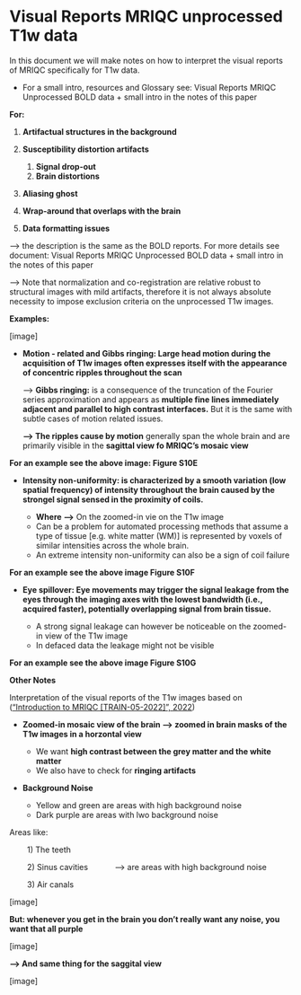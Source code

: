 # Visual Reports MRIQC unprocessed T1w data

In this document we will make notes on how to interpret the visual reports of MRIQC specifically for T1w data.

- For a small intro, resources and Glossary see: Visual Reports MRIQC Unprocessed BOLD data + small intro in the notes of this paper

**For:**

1. **Artifactual structures in the background**
2. **Susceptibility distortion artifacts**
    
    1. **Signal drop-out**
    2. **Brain distortions**
3. **Aliasing ghost**
4. **Wrap-around that overlaps with the brain**
5. **Data formatting issues**

\--> the description is the same as the BOLD reports. For more details see document: Visual Reports MRIQC Unprocessed BOLD data + small intro in the notes of this paper

\--> Note that normalization and co-registration are relative robust to structural images with mild artifacts, therefore it is not always absolute necessity to impose exclusion criteria on the unprocessed T1w images.

**Examples:**

[image]

- **Motion - related and Gibbs ringing: Large head motion during the acquisition of T1w images often expresses itself with the appearance of concentric ripples throughout the scan**
    
    \--> **Gibbs ringing:** is a consequence of the truncation of the Fourier series approximation and appears as **multiple fine lines immediately adjacent and parallel to high contrast interfaces.** But it is the same with subtle cases of motion related issues.
    
    **\--> The ripples cause by motion** generally span the whole brain and are primarily visible in the **sagittal view fo MRIQC’s mosaic view**
    

**For an example see the above image: Figure S10E**

- **Intensity non-uniformity: is characterized by a smooth variation (low spatial frequency) of intensity throughout the brain caused by the strongel signal sensed in the proximity of coils.**
    
    - **Where -->** On the zoomed-in vie on the T1w image
    - Can be a problem for automated processing methods that assume a type of tissue [e.g. white matter (WM)] is represented by voxels of similar intensities across the whole brain.
    - An extreme intensity non-uniformity can also be a sign of coil failure

**For an example see the above image Figure S10F**

- **Eye spillover: Eye movements may trigger the signal leakage from the eyes through the imaging axes with the lowest bandwidth (i.e., acquired faster), potentially overlapping signal from brain tissue.**
    
    - A strong signal leakage can however be noticeable on the zoomed-in view of the T1w image
    - In defaced data the leakage might not be visible

**For an example see the above image Figure S10G**

**Other Notes**

Interpretation of the visual reports of the T1w images based on ([“Introduction to MRIQC [TRAIN-05-2022]”, 2022](zotero://select/library/items/GBRPHHIX))

- **Zoomed-in mosaic view of the brain --> zoomed in brain masks of the T1w images in a horzontal view**
    
    - We want **high contrast between the grey matter and the white matter**
    - We also have to check for **ringing artifacts**
        
- **Background Noise**
    
    - Yellow and green are areas with high background noise
    - Dark purple are areas with lwo background noise

Areas like:

        1) The teeth

        2) Sinus cavities            --> are areas with high background noise

        3) Air canals

[image]

**But: whenever you get in the brain you don’t really want any noise, you want that all purple**

[image]

**\--> And same thing for the saggital view**

[image]